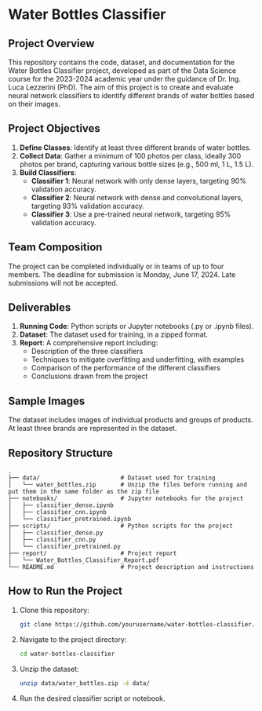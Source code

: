 # Water Bottles Classifier

## Project Overview

This repository contains the code, dataset, and documentation for the Water Bottles Classifier project, developed as part of the Data Science course for the 2023-2024 academic year under the guidance of Dr. Ing. Luca Lezzerini (PhD). The aim of this project is to create and evaluate neural network classifiers to identify different brands of water bottles based on their images.

## Project Objectives

1. **Define Classes**: Identify at least three different brands of water bottles.
2. **Collect Data**: Gather a minimum of 100 photos per class, ideally 300 photos per brand, capturing various bottle sizes (e.g., 500 ml, 1 L, 1.5 L).
3. **Build Classifiers**:
   - **Classifier 1**: Neural network with only dense layers, targeting 90% validation accuracy.
   - **Classifier 2**: Neural network with dense and convolutional layers, targeting 93% validation accuracy.
   - **Classifier 3**: Use a pre-trained neural network, targeting 95% validation accuracy.

## Team Composition

The project can be completed individually or in teams of up to four members. The deadline for submission is Monday, June 17, 2024. Late submissions will not be accepted.

## Deliverables

1. **Running Code**: Python scripts or Jupyter notebooks (.py or .ipynb files).
2. **Dataset**: The dataset used for training, in a zipped format.
3. **Report**: A comprehensive report including:
   - Description of the three classifiers
   - Techniques to mitigate overfitting and underfitting, with examples
   - Comparison of the performance of the different classifiers
   - Conclusions drawn from the project

## Sample Images

The dataset includes images of individual products and groups of products. At least three brands are represented in the dataset.

## Repository Structure

```
.
├── data/                       # Dataset used for training
│   └── water_bottles.zip       # Unzip the files before running and put them in the same folder as the zip file
├── notebooks/                  # Jupyter notebooks for the project
│   ├── classifier_dense.ipynb
│   ├── classifier_cnn.ipynb
│   └── classifier_pretrained.ipynb
├── scripts/                    # Python scripts for the project
│   ├── classifier_dense.py
│   ├── classifier_cnn.py
│   └── classifier_pretrained.py
├── report/                     # Project report
│   └── Water_Bottles_Classifier_Report.pdf
└── README.md                   # Project description and instructions
```

## How to Run the Project

1. Clone this repository:
   ```bash
   git clone https://github.com/yourusername/water-bottles-classifier.git
   ```
2. Navigate to the project directory:
   ```bash
   cd water-bottles-classifier
   ```
3. Unzip the dataset:
   ```bash
   unzip data/water_bottles.zip -d data/
   ```
4. Run the desired classifier script or notebook.
#

